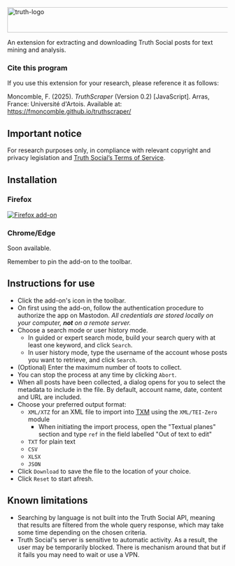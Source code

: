 <img width="722" height="58" alt="truth-logo" src="https://github.com/user-attachments/assets/c69b7c90-0411-418e-9656-a65796aa7660" />  
  
An extension for extracting and downloading Truth Social posts for text mining and analysis.

### Cite this program

If you use this extension for your research, please reference it as follows:

Moncomble, F. (2025). _TruthScraper_ (Version 0.2) [JavaScript]. Arras, France: Université d'Artois. Available at: https://fmoncomble.github.io/truthscraper/

## Important notice

For research purposes only, in compliance with relevant copyright and privacy legislation and [Truth Social’s Terms of Service](https://help.truthsocial.com/legal/terms-of-service/).

## Installation

### Firefox

[![Firefox add-on](https://github.com/fmoncomble/Figaro_extractor/assets/59739627/e4df008e-1aac-46be-a216-e6304a65ba97)](https://github.com/fmoncomble/truthscraper/releases/latest/download/truthscraper.xpi)

### Chrome/Edge

Soon available.

Remember to pin the add-on to the toolbar.

## Instructions for use

-   Click the add-on's icon in the toolbar.
-   On first using the add-on, follow the authentication procedure to authorize the app on Mastodon. _All credentials are stored locally on your computer, **not** on a remote server._
-   Choose a search mode or user history mode.
    -   In guided or expert search mode, build your search query with at least one keyword, and click `Search`.
    -   In user history mode, type the username of the account whose posts you want to retrieve, and click `Search`.
-   (Optional) Enter the maximum number of toots to collect.
-   You can stop the process at any time by clicking `Abort`.
-   When all posts have been collected, a dialog opens for you to select the metadata to include in the file. By default, account name, date, content and URL are included.
-   Choose your preferred output format:
    -   `XML/XTZ` for an XML file to import into [TXM](https://txm.gitpages.huma-num.fr/textometrie/en/index.html) using the `XML/TEI-Zero` module
        -   When initiating the import process, open the "Textual planes" section and type `ref` in the field labelled "Out of text to edit"
    -   `TXT` for plain text
    -   `CSV`
    -   `XLSX`
    -   `JSON`
-   Click `Download` to save the file to the location of your choice.
-   Click `Reset` to start afresh.

## Known limitations

-   Searching by language is not built into the Truth Social API, meaning that results are filtered from the whole query response, which may take some time depending on the chosen criteria.
-   Truth Social's server is sensitive to automatic activity. As a result, the user may be temporarily blocked. There is mechanism around that but if it fails you may need to wait or use a VPN.
